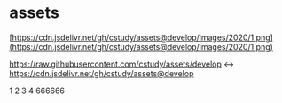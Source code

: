 # assets

[https://cdn.jsdelivr.net/gh/cstudy/assets@develop/images/2020/1.png](https://cdn.jsdelivr.net/gh/cstudy/assets@develop/images/2020/1.png)

https://raw.githubusercontent.com/cstudy/assets/develop <-> https://cdn.jsdelivr.net/gh/cstudy/assets@develop


1
2
3
4
666666